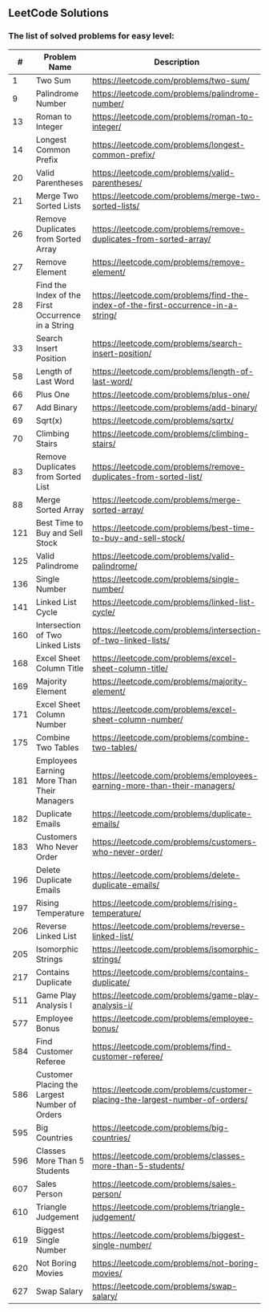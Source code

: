 ## LeetCode Solutions

### The list of solved problems for easy level:

| #   | Problem Name                                       | Description                                                                       | Solution File                                                                                           | Tests File                                                                                                                        |
|-----|----------------------------------------------------|-----------------------------------------------------------------------------------|---------------------------------------------------------------------------------------------------------|-----------------------------------------------------------------------------------------------------------------------------------|
| 1   | Two Sum                                            | https://leetcode.com/problems/two-sum/                                            | [TwoSum.java](src/main/java/com/sinuke/TwoSum.java)                                                     | [TwoSumTest.java](src/test/java/com/sinuke/TwoSumTest.java)                                                                       |
| 9   | Palindrome Number                                  | https://leetcode.com/problems/palindrome-number/                                  | [PalindromeNumber.java](src/main/java/com/sinuke/PalindromeNumber.java)                                 | [PalindromeNumberTest.java](src/test/java/com/sinuke/PalindromeNumberTest.java)                                                   |
| 13  | Roman to Integer                                   | https://leetcode.com/problems/roman-to-integer/                                   | [RomanToInt.java](src/main/java/com/sinuke/RomanToInt.java)                                             | [RomanToIntTest.java](src/test/java/com/sinuke/RomanToIntTest.java)                                                               |
| 14  | Longest Common Prefix                              | https://leetcode.com/problems/longest-common-prefix/                              | [LongestCommonPrefix.java](src/main/java/com/sinuke/LongestCommonPrefix.java)                           | [LongestCommonPrefixTest.java](src/test/java/com/sinuke/LongestCommonPrefixTest.java)                                             |
| 20  | Valid Parentheses                                  | https://leetcode.com/problems/valid-parentheses/                                  | [ValidParentheses.java](src/main/java/com/sinuke/ValidParentheses.java)                                 | [ValidParenthesesTest.java](src/test/java/com/sinuke/ValidParenthesesTest.java)                                                   |
| 21  | Merge Two Sorted Lists                             | https://leetcode.com/problems/merge-two-sorted-lists/                             | [MergeTwoSortedLists.java](src/main/java/com/sinuke/MergeTwoSortedLists.java)                           | [MergeTwoSortedListsTest.java](src/test/java/com/sinuke/MergeTwoSortedListsTest.java)                                             |
| 26  | Remove Duplicates from Sorted Array                | https://leetcode.com/problems/remove-duplicates-from-sorted-array/                | [RemoveDuplicatesFromSortedArray.java](src/main/java/com/sinuke/RemoveDuplicatesFromSortedArray.java)   | [RemoveDuplicatesFromSortedArrayTest.java](src/test/java/com/sinuke/RemoveDuplicatesFromSortedArrayTest.java)                     |
| 27  | Remove Element                                     | https://leetcode.com/problems/remove-element/                                     | [RemoveElement.java](src/main/java/com/sinuke/RemoveElement.java)                                       | [RemoveElementTest.java](src/test/java/com/sinuke/RemoveElementTest.java)                                                         |
| 28  | Find the Index of the First Occurrence in a String | https://leetcode.com/problems/find-the-index-of-the-first-occurrence-in-a-string/ | [FindIndexFirstOccurrenceString.java](src/main/java/com/sinuke/FindIndexFirstOccurrenceString.java)     | [FindIndexFirstOccurrenceStringTest.java](src/test/java/com/sinuke/FindIndexFirstOccurrenceStringTest.java)                       |
| 33  | Search Insert Position                             | https://leetcode.com/problems/search-insert-position/                             | [SearchInsertPosition.java](src/main/java/com/sinuke/SearchInsertPosition.java)                         | [SearchInsertPositionTest.java](src/test/java/com/sinuke/SearchInsertPositionTest.java)                                           |
| 58  | Length of Last Word                                | https://leetcode.com/problems/length-of-last-word/                                | [LengthOfLastWord.java](src/main/java/com/sinuke/LengthOfLastWord.java)                                 | [LengthOfLastWordTest.java](src/test/java/com/sinuke/LengthOfLastWordTest.java)                                                   |
| 66  | Plus One                                           | https://leetcode.com/problems/plus-one/                                           | [PlusOne.java](src/main/java/com/sinuke/PlusOne.java)                                                   | [PlusOneTest.java](src/test/java/com/sinuke/PlusOneTest.java)                                                                     |
| 67  | Add Binary                                         | https://leetcode.com/problems/add-binary/                                         | [AddBinary.java](src/main/java/com/sinuke/AddBinary.java)                                               | [AddBinaryTest.java](src/test/java/com/sinuke/AddBinaryTest.java)                                                                 |
| 69  | Sqrt(x)                                            | https://leetcode.com/problems/sqrtx/                                              | [SqrtX.java](src/main/java/com/sinuke/SqrtX.java)                                                       | [SqrtXTest.java](src/test/java/com/sinuke/SqrtXTest.java)                                                                         |
| 70  | Climbing Stairs                                    | https://leetcode.com/problems/climbing-stairs/                                    | [ClimbingStairs.java](src/main/java/com/sinuke/ClimbingStairs.java)                                     | [ClimbingStairsTest.java](src/test/java/com/sinuke/ClimbingStairsTest.java)                                                       |
| 83  | Remove Duplicates from Sorted List                 | https://leetcode.com/problems/remove-duplicates-from-sorted-list/                 | [RemoveDuplicatesFromSortedList.java](src/main/java/com/sinuke/RemoveDuplicatesFromSortedList.java)     | [RemoveDuplicatesFromSortedListTest.java](src/test/java/com/sinuke/RemoveDuplicatesFromSortedListTest.java)                       |
| 88  | Merge Sorted Array                                 | https://leetcode.com/problems/merge-sorted-array/                                 | [MergeSortedArray.java](src/main/java/com/sinuke/MergeSortedArray.java)                                 | [MergeSortedArrayTest.java](src/test/java/com/sinuke/MergeSortedArrayTest.java)                                                   |
| 121 | Best Time to Buy and Sell Stock                    | https://leetcode.com/problems/best-time-to-buy-and-sell-stock/                    | [BestTimeBuyAndSellStock.java](src/main/java/com/sinuke/BestTimeBuyAndSellStock.java)                   | [BestTimeBuyAndSellStockTest.java](src/test/java/com/sinuke/BestTimeBuyAndSellStockTest.java)                                     |
| 125 | Valid Palindrome                                   | https://leetcode.com/problems/valid-palindrome/                                   | [ValidPalindrome.java](src/main/java/com/sinuke/ValidPalindrome.java)                                   | [ValidPalindromeTest.java](src/test/java/com/sinuke/ValidPalindromeTest.java)                                                     |
| 136 | Single Number                                      | https://leetcode.com/problems/single-number/                                      | [SingleNumber.java](src/main/java/com/sinuke/SingleNumber.java)                                         | [SingleNumberTest.java](src/test/java/com/sinuke/SingleNumberTest.java)                                                           |
| 141 | Linked List Cycle                                  | https://leetcode.com/problems/linked-list-cycle/                                  | [LinkedListCycle.java](src/main/java/com/sinuke/LinkedListCycle.java)                                   | [LinkedListCycleTest.java](src/test/java/com/sinuke/LinkedListCycleTest.java)                                                     |
| 160 | Intersection of Two Linked Lists                   | https://leetcode.com/problems/intersection-of-two-linked-lists/                   | [IntersectionTwoLinkedLists.java](src/main/java/com/sinuke/IntersectionTwoLinkedLists.java)             | [IntersectionTwoLinkedListsTest.java](src/test/java/com/sinuke/IntersectionTwoLinkedListsTest.java)                               |
| 168 | Excel Sheet Column Title                           | https://leetcode.com/problems/excel-sheet-column-title/                           | [ExcelSheetColumnTitle.java](src/main/java/com/sinuke/ExcelSheetColumnTitle.java)                       | [ExcelSheetColumnTitleTest.java](src/test/java/com/sinuke/ExcelSheetColumnTitleTest.java)                                         |
| 169 | Majority Element                                   | https://leetcode.com/problems/majority-element/                                   | [MajorityElement.java](src/main/java/com/sinuke/MajorityElement.java)                                   | [MajorityElementTest.java](src/test/java/com/sinuke/MajorityElementTest.java)                                                     |
| 171 | Excel Sheet Column Number                          | https://leetcode.com/problems/excel-sheet-column-number/                          | [ExcelSheetColumnNumber.java](src/main/java/com/sinuke/ExcelSheetColumnNumber.java)                     | [ExcelSheetColumnNumberTest.java](src/test/java/com/sinuke/ExcelSheetColumnNumberTest.java)                                       |
| 175 | Combine Two Tables                                 | https://leetcode.com/problems/combine-two-tables/                                 | [CombineTwoTables.sql](src/main/sql/CombineTwoTables.sql)                                               | [CombineTwoTablesTest.java](src/test/java/com/sinuke/sql/CombineTwoTablesTest.java)                                               |
| 181 | Employees Earning More Than Their Managers         | https://leetcode.com/problems/employees-earning-more-than-their-managers/         | [EmployeesEarningMoreThanTheirManagers.sql](src/main/sql/EmployeesEarningMoreThanTheirManagers.sql)     | [EmployeesEarningMoreThanTheirManagersTest.java](src/test/java/com/sinuke/sql/EmployeesEarningMoreThanTheirManagersTest.java)     | 
| 182 | Duplicate Emails                                   | https://leetcode.com/problems/duplicate-emails/                                   | [DuplicateEmails.sql](src/main/sql/DuplicateEmails.sql)                                                 | [DuplicateEmailsTest.java](src/test/java/com/sinuke/sql/DuplicateEmailsTest.java)                                                 |
| 183 | Customers Who Never Order                          | https://leetcode.com/problems/customers-who-never-order/                          | [CustomersWhoNeverOrder.sql](src/main/sql/CustomersWhoNeverOrder.sql)                                   | [CustomersWhoNeverOrderTest.java](src/test/java/com/sinuke/sql/CustomersWhoNeverOrderTest.java)                                   |
| 196 | Delete Duplicate Emails                            | https://leetcode.com/problems/delete-duplicate-emails/                            | [DeleteDuplicateEmails.sql](src/main/sql/DeleteDuplicateEmails.sql)                                     | [DeleteDuplicateEmailsTest.java](src/test/java/com/sinuke/sql/DeleteDuplicateEmailsTest.java)                                     |
| 197 | Rising Temperature                                 | https://leetcode.com/problems/rising-temperature/                                 | [RisingTemperature.sql](src/main/sql/RisingTemperature.sql)                                             | [RisingTemperatureTest.java](src/test/java/com/sinuke/sql/RisingTemperatureTest.java)                                             |
| 206 | Reverse Linked List                                | https://leetcode.com/problems/reverse-linked-list/                                | [ReverseLinkedList.java](src/main/java/com/sinuke/ReverseLinkedList.java)                               | [ReverseLinkedListTest.java](src/test/java/com/sinuke/ReverseLinkedListTest.java)                                                 |
| 205 | Isomorphic Strings                                 | https://leetcode.com/problems/isomorphic-strings/                                 | [IsomorphicStrings.java](src/main/java/com/sinuke/IsomorphicStrings.java)                               | [IsomorphicStringsTest.java](src/test/java/com/sinuke/IsomorphicStringsTest.java)                                                 |
| 217 | Contains Duplicate                                 | https://leetcode.com/problems/contains-duplicate/                                 | [ContainsDuplicate.java](src/main/java/com/sinuke/ContainsDuplicate.java)                               | [ContainsDuplicateTest.java](src/test/java/com/sinuke/ContainsDuplicateTest.java)                                                 |
| 511 | Game Play Analysis I                               | https://leetcode.com/problems/game-play-analysis-i/                               | [GamePlayAnalysisI.sql](src/main/sql/GamePlayAnalysisI.sql)                                             | [GamePlayAnalysisITest.java](src/test/java/com/sinuke/sql/GamePlayAnalysisITest.java)                                             |
| 577 | Employee Bonus                                     | https://leetcode.com/problems/employee-bonus/                                     | [EmployeeBonus.sql](src/main/sql/EmployeeBonus.sql)                                                     | [EmployeeBonusTest.java](src/test/java/com/sinuke/sql/EmployeeBonusTest.java)                                                     |
| 584 | Find Customer Referee                              | https://leetcode.com/problems/find-customer-referee/                              | [FindCustomerReferee.sql](src/main/sql/FindCustomerReferee.sql)                                         | [FindCustomerRefereeTest.java](src/test/java/com/sinuke/sql/FindCustomerRefereeTest.java)                                         |
| 586 | Customer Placing the Largest Number of Orders      | https://leetcode.com/problems/customer-placing-the-largest-number-of-orders/      | [CustomerPlacingTheLargestNumberOfOrders.sql](src/main/sql/CustomerPlacingTheLargestNumberOfOrders.sql) | [CustomerPlacingTheLargestNumberOfOrdersTest.java](src/test/java/com/sinuke/sql/CustomerPlacingTheLargestNumberOfOrdersTest.java) |
| 595 | Big Countries                                      | https://leetcode.com/problems/big-countries/                                      | [BigCountries.sql](src/main/sql/BigCountries.sql)                                                       | [BigCountriesTest.java](src/test/java/com/sinuke/sql/BigCountriesTest.java)                                                       |
| 596 | Classes More Than 5 Students                       | https://leetcode.com/problems/classes-more-than-5-students/                       | [ClassesMoreThanFiveStudents.sql](src/main/sql/ClassesMoreThanFiveStudents.sql)                         | [ClassesMoreThanFiveStudentsTest.java](src/test/java/com/sinuke/sql/ClassesMoreThanFiveStudentsTest.java)                         |
| 607 | Sales Person                                       | https://leetcode.com/problems/sales-person/                                       | [SalesPerson.sql](src/main/sql/SalesPerson.sql)                                                         | [SalesPersonTest.java](src/test/java/com/sinuke/sql/SalesPersonTest.java)                                                         |
| 610 | Triangle Judgement                                 | https://leetcode.com/problems/triangle-judgement/                                 | [TriangleJudgement.sql](src/main/sql/TriangleJudgement.sql)                                             | [TriangleJudgementTest.java](src/test/java/com/sinuke/sql/TriangleJudgementTest.java)                                             |
| 619 | Biggest Single Number                              | https://leetcode.com/problems/biggest-single-number/                              | [BiggestSingleNumber.sql](src/main/sql/BiggestSingleNumber.sql)                                         | [BiggestSingleNumberTest.java](src/test/java/com/sinuke/sql/BiggestSingleNumberTest.java)                                         |
| 620 | Not Boring Movies                                  | https://leetcode.com/problems/not-boring-movies/                                  | [NotBoringMovies.sql](src/main/sql/NotBoringMovies.sql)                                                 | [NotBoringMoviesTest.java](src/test/java/com/sinuke/sql/NotBoringMoviesTest.java)                                                 |
| 627 | Swap Salary                                        | https://leetcode.com/problems/swap-salary/                                        | [SwapSalary.sql](src/main/sql/SwapSalary.sql)                                                           | [SwapSalaryTest.java](src/test/java/com/sinuke/sql/SwapSalaryTest.java)                                                           |